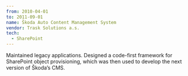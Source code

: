 ```yaml
---
from: 2010-04-01
to: 2011-09-01
name: Škoda Auto Content Management System
vendor: Trask Solutions a.s.
tech:
  - SharePoint
---
```

Maintained legacy applications.
Designed a code-first framework for SharePoint object provisioning, which was
then used to develop the next version of Škoda&rsquo;s CMS.
